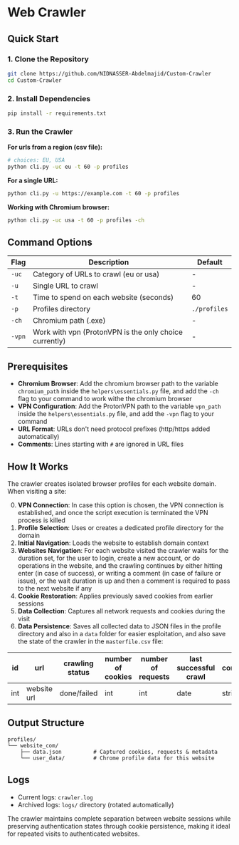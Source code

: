 # Web Crawler

## Quick Start

### 1. Clone the Repository
```bash
git clone https://github.com/NIDNASSER-Abdelmajid/Custom-Crawler
cd Custom-Crawler
```

### 2. Install Dependencies
```bash
pip install -r requirements.txt
```

### 3. Run the Crawler

**For urls from a region (csv file):**
```bash
# choices: EU, USA
python cli.py -uc eu -t 60 -p profiles
```

**For a single URL:**
```bash
python cli.py -u https://example.com -t 60 -p profiles
```

**Working with Chromium browser:**
```bash
python cli.py -uc usa -t 60 -p profiles -ch
```

## Command Options

| Flag | Description | Default |
|------|-------------|---------|
| `-uc` | Category of URLs to crawl (eu or usa) | - |
| `-u` | Single URL to crawl | - |
| `-t` | Time to spend on each website (seconds) | 60 |
| `-p` | Profiles directory | `./profiles` |
| `-ch` | Chromium path (.exe) | - |
| `-vpn` | Work with vpn (ProtonVPN is the only choice currently) | - |

## Prerequisites

- **Chromium Browser**: Add the chromium browser path to the variable `chromium_path` inside the `helpers\essentials.py` file, and add the `-ch` flag to your command to work withe the chromium browser
- **VPN Configuration**: Add the ProtonVPN path to the variable `vpn_path` inside the `helpers\essentials.py` file, and add the `-vpn` flag to your command
- **URL Format**: URLs don't need protocol prefixes (http/https added automatically)
- **Comments**: Lines starting with `#` are ignored in URL files

## How It Works

The crawler creates isolated browser profiles for each website domain. When visiting a site:

0. **VPN Connection**: In case this option is chosen, the VPN connection is established, and once the script execution is terminated the VPN process is killed
1. **Profile Selection**: Uses or creates a dedicated profile directory for the domain
2. **Initial Navigation**: Loads the website to establish domain context
3. **Websites Navigation**: For each website visited the crawler waits for the duration set, for the user to login, create a new account, or do operations in the website, and the crawling continues by either hitting enter (in case of success), or writing a comment (in case of failure or issue), or the wait duration is up and then a comment is required to pass to the next website if any
4. **Cookie Restoration**: Applies previously saved cookies from earlier sessions
5. **Data Collection**: Captures all network requests and cookies during the visit
6. **Data Persistence**: Saves all collected data to JSON files in the profile directory and also in a `data` folder for easier esploitation, and also save the state of the crawler in the `masterfile.csv` file:

| id | url | crawling status | number of cookies | number of requests | last successful crawl | comment |
|----|-----|-----------------|-------------------|--------------------|-----------------------|---------|
| int | website url | done/failed | int | int | date | string |

## Output Structure

```
profiles/
└── website_com/
    ├── data.json          # Captured cookies, requests & metadata
    └── user_data/         # Chrome profile data for this website
```

## Logs

- Current logs: `crawler.log`
- Archived logs: `logs/` directory (rotated automatically)

The crawler maintains complete separation between website sessions while preserving authentication states through cookie persistence, making it ideal for repeated visits to authenticated websites.
